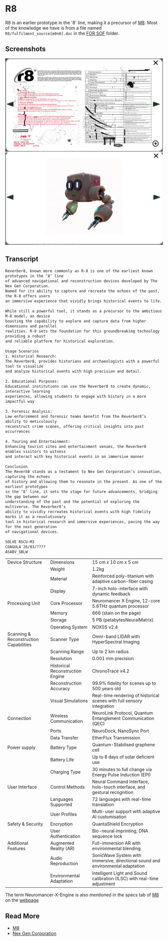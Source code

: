 # R8

R8 is an earlier prototype in the '8' line, making it a precursor of [M8](../m8). 
Most of the knowledge we have is from a file named `R8/fulfilment_source[m0n0].doc` 
in the [FOR SOF](for-sof) folder.

## Screenshots

![](../../Resources/files/r8/r8.png)
![](../../Resources/files/r8/r8_2.png)

## Transcript

```
Reverber8, known more commonly as R-8 is one of the earliest known prototypes in the ‘8’ line 
of advanced navigational and reconstruction devices developed by The Nex Gen Corporation. 
Named for its ability to capture and recreate the echoes of the past, the R-8 offers users 
an immersive experience that vividly brings historical events to life.

While still a powerful tool, it stands as a precursor to the ambitious M-8 model, an device 
boasting the capability to explore and capture data from higher dimensions and parallel 
realities. R-8 sets the foundation for this groundbreaking technology providing a robust 
and reliable platform for historical exploration.

Usage Scenarios
1. Historical Research:
The Reverber8, provides historians and archaeologists with a powerful tool to visualize 
and analyze historical events with high precision and detail.

2. Educational Purposes:
Educational institutions can use the Reverber8 to create dynamic, interactive learning 
experiences, allowing students to engage with history in a more impactful way

3. Forensic Analysis:
Law enforcement and forensic teams benefit from the Reverber8’s ability to meticulously 
reconstruct crime scenes, offering critical insights into past occurrences

4. Touring and Entertainment:
Enhancing tourist sites and entertainment venues, the Reverber8 enables visitors to witness 
and interact with key historical events in an immersive manner

Conclusion
The Reverb8 stands as a testament to Nex Gen Corporation’s innovation, capturing the echoes 
of history and allowing them to resonate in the present. As one of the earliest prototypes 
in the ‘8’ line, it sets the stage for future advancements, bridging the gap between our 
understanding of the past and the potential of exploring the multiverse. The Reverber8’s 
ability to vividly recreates historical events with high fidelity marks it as a revolutionary 
tool in historical research and immersive experiences, paving the way for the next generation 
of navigational devices.

SOLVE RSCU-M3
COAGULA 26/03/????
ASABV_SBLW
```

|                                        |       |                                                                                 |
|----------------------------------------|-------|---------------------------------------------------------------------------------|
| Device Structure                       | Dimensions | 15 cm x 10 cm x 5 cm                                                            |
|                                        | Weight | 1.2kg                                                                           |
|                                        | Material | Reinforced poly-titanium with adaptive carbon-fiber casing                      |
|                                        | Display | 7-inch holo-interface with dynamic feedback                                     |
| Processing Unit                        | Core Processor | Neuromancer X Engine, 12-core 5.6THz quantum processor                          |
|                                        | Memory | 666 (stain on the page)                                                         |
|                                        | Storage | 5 PB (petabytesNeuralMatrix)                                                    |
|                                        | Operating System | NOX0S v2.4                                                                      |
| Scanning & Reconstruction Capabilities | Scanner Type | Omni-band LIDAR with HyperSpectral Imaging                                      |
|                                        | Scanning Range | Up to 2 km radius                                                               |
|                                        | Resolution | 0.001 mm precision                                                              |
|                                        | Historical Reconstruction Engine | ChronoTrace v4.2                                                                |
|                                        | Reconstruction Accuracy | 99.9% fidelity for scenes up to 500 years old                                   |
|                                        | Visual Simulations | Real-time rendering of historical scenes with full sensory integration          |
| Connection                             | Wireless Communication | NeuroLink Protocol, Quantum Entanglement Communication (QEC)                    |
|                                        | Ports | NeuroDock, NanoSync Port                                                        |
|                                        | Data Transfer | EtherFlux Transmission                                                          |
| Power supply                           | Battery Type | Quantum-Stabilised graphene cell                                                |
|                                        | Battery Life | Up to 8 days of solar deficient use                                             |
|                                        | Charging Type | 30 minutes to full change via Energy Pulse Induction (EPI)                      |
| User Interface                         | Control Methods | Neural Command Interface, holo-touch interface, and gestural recognition        |
|                                        | Languages Supported | 72 languages with real-time translation                                         |
|                                        | User Profiles | Multi-user support with adaptive AI customisation                               |
| Safety & Security                      | Encryption | QuantaShield Encryption                                                         |
|                                        | User Authentication | Bio-neural imprinting, DNA sequence lock                                        |
| Additional Features                    | Augmented Reality (AR) | Full-immersion AR with environmental blending                                   |
|                                        | Audio Reproduction | SonicWave System with immersive, directional sound and environmental adaptation |
|                                        | Environmental Adaptation | Intelligent Light and Sound calibration (ILSC) with real-time adjustment        |

The term Neuromancer-X-Engine is also mentioned in the specs tab of [M8](../m8) on the [webpage](../webpage)

## Read More

- [M8](../m8)
- [Nex Gen Corporation](../lore/nex-gen-corporation)